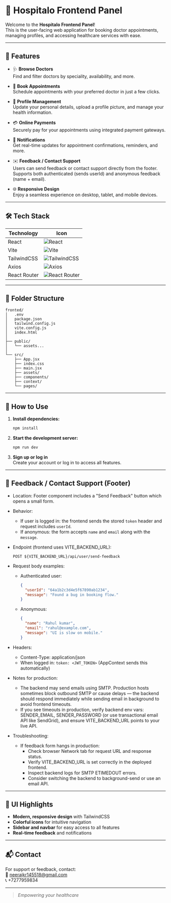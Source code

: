 # 💙 Hospitalo Frontend Panel

Welcome to the **Hospitalo Frontend Panel**!  
This is the user-facing web application for booking doctor appointments, managing profiles, and accessing healthcare services with ease.

---

## 🚀 Features

- 🩺 **Browse Doctors**  
  Find and filter doctors by speciality, availability, and more.

- 📅 **Book Appointments**  
  Schedule appointments with your preferred doctor in just a few clicks.

- 👤 **Profile Management**  
  Update your personal details, upload a profile picture, and manage your health information.

- 💳 **Online Payments**  
  Securely pay for your appointments using integrated payment gateways.

- 🔔 **Notifications**  
  Get real-time updates for appointment confirmations, reminders, and more.

- ✉️ **Feedback / Contact Support**  
  Users can send feedback or contact support directly from the footer. Supports both authenticated (sends userId) and anonymous feedback (name + email).

- 🌐 **Responsive Design**  
  Enjoy a seamless experience on desktop, tablet, and mobile devices.

---

## 🛠️ Tech Stack

| Technology   | Icon                                                                 |
|--------------|----------------------------------------------------------------------|
| React        | ![React](https://img.shields.io/badge/React-20232A?logo=react&logoColor=61DAFB&style=for-the-badge) |
| Vite         | ![Vite](https://img.shields.io/badge/Vite-646CFF?logo=vite&logoColor=FFD62E&style=for-the-badge) |
| TailwindCSS  | ![TailwindCSS](https://img.shields.io/badge/TailwindCSS-06B6D4?logo=tailwindcss&logoColor=white&style=for-the-badge) |
| Axios        | ![Axios](https://img.shields.io/badge/Axios-5A29E4?logo=axios&logoColor=white&style=for-the-badge) |
| React Router | ![React Router](https://img.shields.io/badge/React%20Router-CA4245?logo=react-router&logoColor=white&style=for-the-badge) |

---

## 📁 Folder Structure

```
fronted/
│   .env
│   package.json
│   tailwind.config.js
│   vite.config.js
│   index.html
│
├── public/
│   └── assets...
│
└── src/
    ├── App.jsx
    ├── index.css
    ├── main.jsx
    ├── assets/
    ├── components/
    ├── context/
    └── pages/
```

---

## 📝 How to Use

1. **Install dependencies:**
   ```sh
   npm install
   ```

2. **Start the development server:**
   ```sh
   npm run dev
   ```

3. **Sign up or log in**  
   Create your account or log in to access all features.

---

## 📨 Feedback / Contact Support (Footer)

- Location: Footer component includes a "Send Feedback" button which opens a small form.
- Behavior:
  - If user is logged in: the frontend sends the stored `token` header and request includes `userId`.
  - If anonymous: the form accepts `name` and `email` along with the `message`.

- Endpoint (frontend uses VITE_BACKEND_URL):
  ```
  POST ${VITE_BACKEND_URL}/api/user/send-feedback
  ```

- Request body examples:

  - Authenticated user:
    ```json
    {
      "userId": "64a1b2c3d4e5f67890ab1234",
      "message": "Found a bug in booking flow."
    }
    ```

  - Anonymous:
    ```json
    {
      "name": "Rahul kumar",
      "email": "rahul@example.com",
      "message": "UI is slow on mobile."
    }
    ```

- Headers:
  - Content-Type: application/json
  - When logged in: `token: <JWT_TOKEN>` (AppContext sends this automatically)

- Notes for production:
  - The backend may send emails using SMTP. Production hosts sometimes block outbound SMTP or cause delays — the backend should respond immediately while sending email in background to avoid frontend timeouts.
  - If you see timeouts in production, verify backend env vars: SENDER_EMAIL, SENDER_PASSWORD (or use transactional email API like SendGrid), and ensure VITE_BACKEND_URL points to your live API.

- Troubleshooting:
  - If feedback form hangs in production:
    - Check browser Network tab for request URL and response status.
    - Verify VITE_BACKEND_URL is set correctly in the deployed frontend.
    - Inspect backend logs for SMTP ETIMEDOUT errors.
    - Consider switching the backend to background-send or use an email API.

---

## 🎨 UI Highlights

- **Modern, responsive design** with TailwindCSS
- **Colorful icons** for intuitive navigation
- **Sidebar and navbar** for easy access to all features
- **Real-time feedback** and notifications

---

## 📬 Contact

For support or feedback, contact:  
📧 neerajkr145518@gmail.com  
📞 +7277959834

---

> _Empowering your healthcare_
